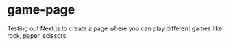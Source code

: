 # game-page

Testing out Next.js to create a page where you can play different games like rock, paper, scissors.
